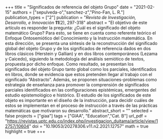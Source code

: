 +++
title = "Significados de referencia del objeto Grupo"
date = "2021-02-15"
authors = ["sepulveda-o","sanchez-z","Pino-Fan, L. R."]
publication_types = ["2"]
publication = "*Revista de Investigación, Desarrollo, e Innovación* **11**(2), 297-318"
abstract = "El objetivo de este artículo es responder la pregunta: ¿Cuál es el significado del objeto matemático Grupo? Para esto, se tiene en cuenta como referente teórico el Enfoque Ontosemiótico del Conocimiento y la Instrucción matemática. En esta dirección, se presenta una síntesis de la reconstrucción del significado global del objeto Grupo y de los significados de referencia dados en dos libros clásicos (Herstein y Gallian) y en dos libros contemporáneos (Lezama y Caicedo), siguiendo la metodología del análisis semiótico de textos, propuesta por dicho enfoque. Como resultado, se presentan los significados del objeto Grupo tanto global como los parciales, identificados en libros, donde se evidencia que estos pretenden llegar al trabajo con el significado “Abstracto”. Además, se proponen situaciones-problemas como estrategia de enseñanza para promover la comprensión de significados parciales identificados en las configuraciones epistémicas, emergentes del estudio epistemológico e histórico. El estudio de los significados de este objeto es importante en el diseño de la instrucción, para decidir cuáles de estos se implementan en el proceso de instrucción a través de las prácticas matemáticas que motivaron su desarrollo."
abstract_short = ""
selected = false
projects = ["giaa"]
tags = ["GIAA", "Education","Cat. B"]
url_pdf = "https://revistas.uptc.edu.co/index.php/investigacion_duitama/article/view/12757/10604"
doi = "10.19053/20278306.v11.n2.2021.12757"
math = true
highlight = true
+++
